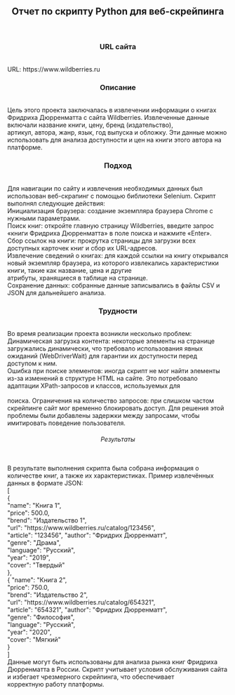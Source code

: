 <h2 align="center">Отчет по скрипту Python для веб-скрейпинга</h2><br>
<h3 align="center">URL сайта</h3><br>
URL: https://www.wildberries.ru<br>
<h3 align="center">Описание</h3><br>
Цель этого проекта заключалась в извлечении информации о книгах Фридриха Дюрренматта с сайта Wildberries. Извлеченные данные включали название книги, цену, бренд (издательство),<br>артикул, автора, жанр, язык, год выпуска и обложку. Эти данные можно использовать для анализа доступности и цен на книги этого автора на платформе.<br>
<h3 align="center">Подход</h3><br>
Для навигации по сайту и извлечения необходимых данных был использован веб-скрапинг с помощью библиотеки Selenium. Скрипт выполнял следующие действия:<br>
Инициализация браузера: создание экземпляра браузера Chrome с нужными параметрами.<br>
Поиск книг: откройте главную страницу Wildberries, введите запрос «книги Фридриха Дюрренматта» в поле поиска и нажмите «Enter».<br>
Сбор ссылок на книги: прокрутка страницы для загрузки всех доступных карточек книг и сбор их URL-адресов.<br>
Извлечение сведений о книгах: для каждой ссылки на книгу открывался новый экземпляр браузера, из которого извлекались характеристики книги, такие как название, цена и другие<br> атрибуты, хранящиеся в таблице на странице.<br>
Сохранение данных: собранные данные записывались в файлы CSV и JSON для дальнейшего анализа.<br>
<h3 align="center">Трудности</h3><br>
Во время реализации проекта возникли несколько проблем:<br>
Динамическая загрузка контента: некоторые элементы на странице загружались динамически, что требовало использования явных ожиданий (WebDriverWait) для гарантии их доступности перед<br> доступом к ним.<br>
Ошибка при поиске элементов: иногда скрипт не мог найти элементы из-за изменений в структуре HTML на сайте. Это потребовало адаптации XPath-запросов и классов, используемых для<br> <br>поиска.
Ограничения на количество запросов: при слишком частом скрейпинге сайт мог временно блокировать доступ. Для решения этой проблемы были добавлены задержки между запросами, чтобы<br> имитировать поведение пользователя.<br>
<h6 align="center">Результаты</h6><br>
В результате выполнения скрипта была собрана информация о количестве книг, а также их характеристиках. Пример извлечённых данных в формате JSON:<br>
[<br>
  {<br>
 "name": "Книга 1",<br>
 "price": 500.0,<br>
 "brend": "Издательство 1",<br>
 "url": "https://www.wildberries.ru/catalog/123456",<br>
 "article": "123456", "author": "Фридрих Дюрренматт",<br> 
 "genre": "Драма",<br>
 "language": "Русский",<br>
 "year": "2019",<br>
 "cover": "Твердый"<br> 
 },<br>
 {	 "name": "Книга 2",<br>
 "price": 750.0,<br>
 "brend": "Издательство 2",<br> 
 "url": "https://www.wildberries.ru/catalog/654321",<br>
 "article": "654321", "author": "Фридрих Дюрренматт",<br>
 "genre": "Философия",<br>
 "language": "Русский",<br>
 "year": "2020",<br>
 "cover": "Мягкий"<br> 
 } <br>
]<br>
Данные могут быть использованы для анализа рынка книг Фридриха Дюрренматта в России. Скрипт учитывает условия обслуживания сайта и избегает чрезмерного скрейпинга, что обеспечивает<br> корректную работу платформы.<br>

